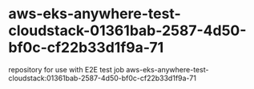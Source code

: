 # aws-eks-anywhere-test-cloudstack-01361bab-2587-4d50-bf0c-cf22b33d1f9a-71
repository for use with E2E test job aws-eks-anywhere-test-cloudstack:01361bab-2587-4d50-bf0c-cf22b33d1f9a-71
